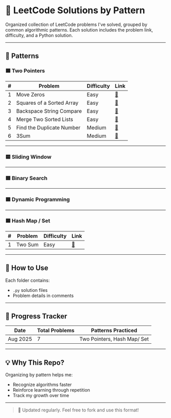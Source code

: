 # 🧠 LeetCode Solutions by Pattern

Organized collection of LeetCode problems I've solved, grouped by common algorithmic patterns. Each solution includes the problem link, difficulty, and a Python solution.

---

## 📌 Patterns

### 🟦 Two Pointers
| # | Problem | Difficulty | Link |
|--|---------|------------|------|
| 1 | Move Zeros | Easy | [🔗](https://leetcode.com/problems/move-zeroes/description/) |
| 2 | Squares of a Sorted Array | Easy | [🔗](https://leetcode.com/problems/squares-of-a-sorted-array/description/) |
| 3 | Backspace String Compare | Easy | [🔗](https://leetcode.com/problems/backspace-string-compare/) |
| 4 | Merge Two Sorted Lists | Easy | [🔗](https://leetcode.com/problems/merge-two-sorted-lists/) |
| 5 | Find the Duplicate Number | Medium | [🔗](https://leetcode.com/problems/find-the-duplicate-number/) |
| 6 | 3Sum | Medium | [🔗](https://leetcode.com/problems/3sum/description/) |
---

### 🟨 Sliding Window

---

### 🟥 Binary Search

---

### 🟩 Dynamic Programming

---

### 🟦 Hash Map / Set
| # | Problem | Difficulty | Link |
|--|---------|------------|------|
| 1 | Two Sum | Easy | [🔗](https://leetcode.com/problems/two-sum/description/) |

---

## 🧰 How to Use

Each folder contains:
- `.py` solution files
- Problem details in comments

---

## 📅 Progress Tracker

| Date | Total Problems | Patterns Practiced |
|------|----------------|--------------------|
| Aug 2025 | 7 | Two Pointers, Hash Map/ Set |

---

## 💡 Why This Repo?
Organizing by pattern helps me:
- Recognize algorithms faster
- Reinforce learning through repetition
- Track my growth over time

---

> 🔁 Updated regularly. Feel free to fork and use this format!


